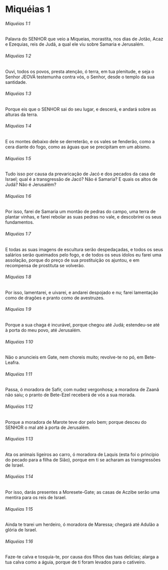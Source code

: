 # Miquéias 1

###### Miquéias 1:1

Palavra do SENHOR que veio a Miqueias, morastita, nos dias de Jotão, Acaz e Ezequias, reis de Judá, a qual ele viu sobre Samaria e Jerusalém.

###### Miquéias 1:2

Ouvi, todos os povos, presta atenção, ó terra, em tua plenitude, e seja o Senhor JEOVÁ testemunha contra vós, o Senhor, desde o templo da sua santidade.

###### Miquéias 1:3

Porque eis que o SENHOR sai do seu lugar, e descerá, e andará sobre as alturas da terra.

###### Miquéias 1:4

E os montes debaixo dele se derreterão, e os vales se fenderão, como a cera diante do fogo, como as águas que se precipitam em um abismo.

###### Miquéias 1:5

Tudo isso por causa da prevaricação de Jacó e dos pecados da casa de Israel; qual é a transgressão de Jacó? Não é Samaria? E quais os altos de Judá? Não é Jerusalém?

###### Miquéias 1:6

Por isso, farei de Samaria um montão de pedras do campo, uma terra de plantar vinhas, e farei rebolar as suas pedras no vale, e descobrirei os seus fundamentos.

###### Miquéias 1:7

E todas as suas imagens de escultura serão despedaçadas, e todos os seus salários serão queimados pelo fogo, e de todos os seus ídolos eu farei uma assolação, porque do preço de sua prostituição os ajuntou, e em recompensa de prostituta se volverão.

###### Miquéias 1:8

Por isso, lamentarei, e uivarei, e andarei despojado e nu; farei lamentação como de dragões e pranto como de avestruzes.

###### Miquéias 1:9

Porque a sua chaga é incurável, porque chegou até Judá; estendeu-se até à porta do meu povo, até Jerusalém.

###### Miquéias 1:10

Não o anuncieis em Gate, nem choreis muito; revolve-te no pó, em Bete-Leafra.

###### Miquéias 1:11

Passa, ó moradora de Safir, com nudez vergonhosa; a moradora de Zaanã não saiu; o pranto de Bete-Ezel receberá de vós a sua morada.

###### Miquéias 1:12

Porque a moradora de Marote teve dor pelo bem; porque desceu do SENHOR o mal até à porta de Jerusalém.

###### Miquéias 1:13

Ata os animais ligeiros ao carro, ó moradora de Laquis (esta foi o princípio do pecado para a filha de Sião), porque em ti se acharam as transgressões de Israel.

###### Miquéias 1:14

Por isso, darás presentes a Moresete-Gate; as casas de Aczibe serão uma mentira para os reis de Israel.

###### Miquéias 1:15

Ainda te trarei um herdeiro, ó moradora de Maressa; chegará até Adulão a glória de Israel.

###### Miquéias 1:16

Faze-te calva e tosquia-te, por causa dos filhos das tuas delícias; alarga a tua calva como a águia, porque de ti foram levados para o cativeiro.

